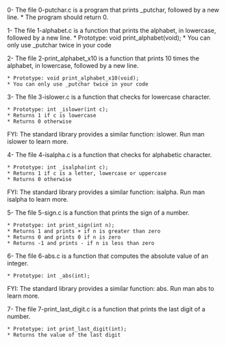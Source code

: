 0- The file 0-putchar.c is a program that prints _putchar, followed by a new line.
	* The program should return 0.

1- The file 1-alphabet.c is a function that prints the alphabet, in lowercase, followed by a new line.
	* Prototype: void print_alphabet(void);
	* You can only use _putchar twice in your code

2- The file 2-print_alphabet_x10 is a function that prints 10 times the alphabet, in lowercase, followed by a new line.

	* Prototype: void print_alphabet_x10(void);
	* You can only use _putchar twice in your code

3- The file 3-islower.c is a function that checks for lowercase character.

	* Prototype: int _islower(int c);
	* Returns 1 if c is lowercase
	* Returns 0 otherwise
FYI: The standard library provides a similar function: islower. Run man islower to learn more.

4- The file 4-isalpha.c is a function that checks for alphabetic character.

	* Prototype: int _isalpha(int c);
	* Returns 1 if c is a letter, lowercase or uppercase
	* Returns 0 otherwise
FYI: The standard library provides a similar function: isalpha. Run man isalpha to learn more.

5- The file 5-sign.c is a function that prints the sign of a number.

	* Prototype: int print_sign(int n);
	* Returns 1 and prints + if n is greater than zero
	* Returns 0 and prints 0 if n is zero
	* Returns -1 and prints - if n is less than zero

6- The file 6-abs.c is a function that computes the absolute value of an integer.

	* Prototype: int _abs(int);
FYI: The standard library provides a similar function: abs. Run man abs to learn more.

7- The file 7-print_last_digit.c is a function that prints the last digit of a number.

	* Prototype: int print_last_digit(int);
	* Returns the value of the last digit
